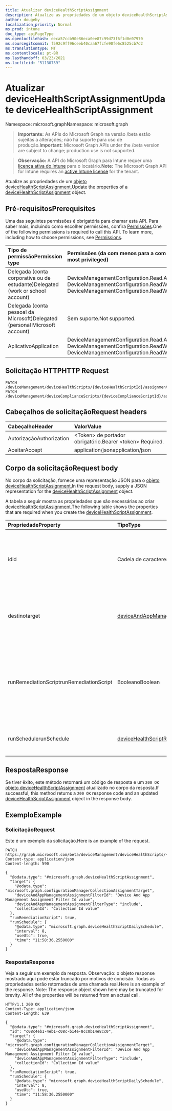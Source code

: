 ```yaml
---
title: Atualizar deviceHealthScriptAssignment
description: Atualize as propriedades de um objeto deviceHealthScriptAssignment.
author: dougeby
localization_priority: Normal
ms.prod: intune
doc_type: apiPageType
ms.openlocfilehash: eeca57ccb90e86eca0ee87c99d73f6f1d0e07970
ms.sourcegitcommit: f592c9ff96ceeb40caa67fcfe90fe6c8525cb7d2
ms.translationtype: MT
ms.contentlocale: pt-BR
ms.lasthandoff: 03/23/2021
ms.locfileid: "51130739"
---
```

# <a name="update-devicehealthscriptassignment"></a><span data-ttu-id="4ce86-103">Atualizar deviceHealthScriptAssignment</span><span class="sxs-lookup"><span data-stu-id="4ce86-103">Update deviceHealthScriptAssignment</span></span>

<span data-ttu-id="4ce86-104">Namespace: microsoft.graph</span><span class="sxs-lookup"><span data-stu-id="4ce86-104">Namespace: microsoft.graph</span></span>

> <span data-ttu-id="4ce86-105">**Importante:** As APIs do Microsoft Graph na versão /beta estão sujeitas a alterações; não há suporte para uso de produção.</span><span class="sxs-lookup"><span data-stu-id="4ce86-105">**Important:** Microsoft Graph APIs under the /beta version are subject to change; production use is not supported.</span></span>

> <span data-ttu-id="4ce86-106">**Observação:** A API do Microsoft Graph para Intune requer uma [licença ativa do Intune](https://go.microsoft.com/fwlink/?linkid=839381) para o locatário.</span><span class="sxs-lookup"><span data-stu-id="4ce86-106">**Note:** The Microsoft Graph API for Intune requires an [active Intune license](https://go.microsoft.com/fwlink/?linkid=839381) for the tenant.</span></span>

<span data-ttu-id="4ce86-107">Atualize as propriedades de um [objeto deviceHealthScriptAssignment.](../resources/intune-devices-devicehealthscriptassignment.md)</span><span class="sxs-lookup"><span data-stu-id="4ce86-107">Update the properties of a [deviceHealthScriptAssignment](../resources/intune-devices-devicehealthscriptassignment.md) object.</span></span>

## <a name="prerequisites"></a><span data-ttu-id="4ce86-108">Pré-requisitos</span><span class="sxs-lookup"><span data-stu-id="4ce86-108">Prerequisites</span></span>
<span data-ttu-id="4ce86-p101">Uma das seguintes permissões é obrigatória para chamar esta API. Para saber mais, incluindo como escolher permissões, confira [Permissões](/graph/permissions-reference).</span><span class="sxs-lookup"><span data-stu-id="4ce86-p101">One of the following permissions is required to call this API. To learn more, including how to choose permissions, see [Permissions](/graph/permissions-reference).</span></span>

|<span data-ttu-id="4ce86-111">Tipo de permissão</span><span class="sxs-lookup"><span data-stu-id="4ce86-111">Permission type</span></span>|<span data-ttu-id="4ce86-112">Permissões (da com menos para a com mais privilégios)</span><span class="sxs-lookup"><span data-stu-id="4ce86-112">Permissions (from least to most privileged)</span></span>|
|:---|:---|
|<span data-ttu-id="4ce86-113">Delegada (conta corporativa ou de estudante)</span><span class="sxs-lookup"><span data-stu-id="4ce86-113">Delegated (work or school account)</span></span>|<span data-ttu-id="4ce86-114">DeviceManagementConfiguration.Read.All, DeviceManagementConfiguration.ReadWrite.All</span><span class="sxs-lookup"><span data-stu-id="4ce86-114">DeviceManagementConfiguration.Read.All, DeviceManagementConfiguration.ReadWrite.All</span></span>|
|<span data-ttu-id="4ce86-115">Delegada (conta pessoal da Microsoft)</span><span class="sxs-lookup"><span data-stu-id="4ce86-115">Delegated (personal Microsoft account)</span></span>|<span data-ttu-id="4ce86-116">Sem suporte.</span><span class="sxs-lookup"><span data-stu-id="4ce86-116">Not supported.</span></span>|
|<span data-ttu-id="4ce86-117">Aplicativo</span><span class="sxs-lookup"><span data-stu-id="4ce86-117">Application</span></span>|<span data-ttu-id="4ce86-118">DeviceManagementConfiguration.Read.All, DeviceManagementConfiguration.ReadWrite.All</span><span class="sxs-lookup"><span data-stu-id="4ce86-118">DeviceManagementConfiguration.Read.All, DeviceManagementConfiguration.ReadWrite.All</span></span>|

## <a name="http-request"></a><span data-ttu-id="4ce86-119">Solicitação HTTP</span><span class="sxs-lookup"><span data-stu-id="4ce86-119">HTTP Request</span></span>
<!-- {
  "blockType": "ignored"
}
-->
``` http
PATCH /deviceManagement/deviceHealthScripts/{deviceHealthScriptId}/assignments/{deviceHealthScriptAssignmentId}
PATCH /deviceManagement/deviceComplianceScripts/{deviceComplianceScriptId}/assignments/{deviceHealthScriptAssignmentId}
```

## <a name="request-headers"></a><span data-ttu-id="4ce86-120">Cabeçalhos de solicitação</span><span class="sxs-lookup"><span data-stu-id="4ce86-120">Request headers</span></span>
|<span data-ttu-id="4ce86-121">Cabeçalho</span><span class="sxs-lookup"><span data-stu-id="4ce86-121">Header</span></span>|<span data-ttu-id="4ce86-122">Valor</span><span class="sxs-lookup"><span data-stu-id="4ce86-122">Value</span></span>|
|:---|:---|
|<span data-ttu-id="4ce86-123">Autorização</span><span class="sxs-lookup"><span data-stu-id="4ce86-123">Authorization</span></span>|<span data-ttu-id="4ce86-124">&lt;Token&gt; de portador obrigatório.</span><span class="sxs-lookup"><span data-stu-id="4ce86-124">Bearer &lt;token&gt; Required.</span></span>|
|<span data-ttu-id="4ce86-125">Aceitar</span><span class="sxs-lookup"><span data-stu-id="4ce86-125">Accept</span></span>|<span data-ttu-id="4ce86-126">application/json</span><span class="sxs-lookup"><span data-stu-id="4ce86-126">application/json</span></span>|

## <a name="request-body"></a><span data-ttu-id="4ce86-127">Corpo da solicitação</span><span class="sxs-lookup"><span data-stu-id="4ce86-127">Request body</span></span>
<span data-ttu-id="4ce86-128">No corpo da solicitação, fornece uma representação JSON para o [objeto deviceHealthScriptAssignment.](../resources/intune-devices-devicehealthscriptassignment.md)</span><span class="sxs-lookup"><span data-stu-id="4ce86-128">In the request body, supply a JSON representation for the [deviceHealthScriptAssignment](../resources/intune-devices-devicehealthscriptassignment.md) object.</span></span>

<span data-ttu-id="4ce86-129">A tabela a seguir mostra as propriedades que são necessárias ao criar [deviceHealthScriptAssignment](../resources/intune-devices-devicehealthscriptassignment.md).</span><span class="sxs-lookup"><span data-stu-id="4ce86-129">The following table shows the properties that are required when you create the [deviceHealthScriptAssignment](../resources/intune-devices-devicehealthscriptassignment.md).</span></span>

|<span data-ttu-id="4ce86-130">Propriedade</span><span class="sxs-lookup"><span data-stu-id="4ce86-130">Property</span></span>|<span data-ttu-id="4ce86-131">Tipo</span><span class="sxs-lookup"><span data-stu-id="4ce86-131">Type</span></span>|<span data-ttu-id="4ce86-132">Descrição</span><span class="sxs-lookup"><span data-stu-id="4ce86-132">Description</span></span>|
|:---|:---|:---|
|<span data-ttu-id="4ce86-133">id</span><span class="sxs-lookup"><span data-stu-id="4ce86-133">id</span></span>|<span data-ttu-id="4ce86-134">Cadeia de caracteres</span><span class="sxs-lookup"><span data-stu-id="4ce86-134">String</span></span>|<span data-ttu-id="4ce86-135">Chave da entidade de atribuição de script de saúde do dispositivo.</span><span class="sxs-lookup"><span data-stu-id="4ce86-135">Key of the device health script assignment entity.</span></span> <span data-ttu-id="4ce86-136">Essa propriedade é somente leitura.</span><span class="sxs-lookup"><span data-stu-id="4ce86-136">This property is read-only.</span></span>|
|<span data-ttu-id="4ce86-137">destino</span><span class="sxs-lookup"><span data-stu-id="4ce86-137">target</span></span>|[<span data-ttu-id="4ce86-138">deviceAndAppManagementAssignmentTarget</span><span class="sxs-lookup"><span data-stu-id="4ce86-138">deviceAndAppManagementAssignmentTarget</span></span>](../resources/intune-shared-deviceandappmanagementassignmenttarget.md)|<span data-ttu-id="4ce86-139">O grupo do Azure Active Directory para o qual estamos direcionando o script</span><span class="sxs-lookup"><span data-stu-id="4ce86-139">The Azure Active Directory group we are targeting the script to</span></span>|
|<span data-ttu-id="4ce86-140">runRemediationScript</span><span class="sxs-lookup"><span data-stu-id="4ce86-140">runRemediationScript</span></span>|<span data-ttu-id="4ce86-141">Booleano</span><span class="sxs-lookup"><span data-stu-id="4ce86-141">Boolean</span></span>|<span data-ttu-id="4ce86-142">Determinar se queremos executar somente script de detecção ou executar script de detecção e script de correção</span><span class="sxs-lookup"><span data-stu-id="4ce86-142">Determine whether we want to run detection script only or run both detection script and remediation script</span></span>|
|<span data-ttu-id="4ce86-143">runSchedule</span><span class="sxs-lookup"><span data-stu-id="4ce86-143">runSchedule</span></span>|[<span data-ttu-id="4ce86-144">deviceHealthScriptRunSchedule</span><span class="sxs-lookup"><span data-stu-id="4ce86-144">deviceHealthScriptRunSchedule</span></span>](../resources/intune-devices-devicehealthscriptrunschedule.md)|<span data-ttu-id="4ce86-145">Agenda de executar scripts para o grupo de destino</span><span class="sxs-lookup"><span data-stu-id="4ce86-145">Script run schedule for the target group</span></span>|



## <a name="response"></a><span data-ttu-id="4ce86-146">Resposta</span><span class="sxs-lookup"><span data-stu-id="4ce86-146">Response</span></span>
<span data-ttu-id="4ce86-147">Se tiver êxito, este método retornará um código de resposta e um `200 OK` [objeto deviceHealthScriptAssignment](../resources/intune-devices-devicehealthscriptassignment.md) atualizado no corpo da resposta.</span><span class="sxs-lookup"><span data-stu-id="4ce86-147">If successful, this method returns a `200 OK` response code and an updated [deviceHealthScriptAssignment](../resources/intune-devices-devicehealthscriptassignment.md) object in the response body.</span></span>

## <a name="example"></a><span data-ttu-id="4ce86-148">Exemplo</span><span class="sxs-lookup"><span data-stu-id="4ce86-148">Example</span></span>

### <a name="request"></a><span data-ttu-id="4ce86-149">Solicitação</span><span class="sxs-lookup"><span data-stu-id="4ce86-149">Request</span></span>
<span data-ttu-id="4ce86-150">Este é um exemplo da solicitação.</span><span class="sxs-lookup"><span data-stu-id="4ce86-150">Here is an example of the request.</span></span>
``` http
PATCH https://graph.microsoft.com/beta/deviceManagement/deviceHealthScripts/{deviceHealthScriptId}/assignments/{deviceHealthScriptAssignmentId}
Content-type: application/json
Content-length: 590

{
  "@odata.type": "#microsoft.graph.deviceHealthScriptAssignment",
  "target": {
    "@odata.type": "microsoft.graph.configurationManagerCollectionAssignmentTarget",
    "deviceAndAppManagementAssignmentFilterId": "Device And App Management Assignment Filter Id value",
    "deviceAndAppManagementAssignmentFilterType": "include",
    "collectionId": "Collection Id value"
  },
  "runRemediationScript": true,
  "runSchedule": {
    "@odata.type": "microsoft.graph.deviceHealthScriptDailySchedule",
    "interval": 8,
    "useUtc": true,
    "time": "11:58:36.2550000"
  }
}
```

### <a name="response"></a><span data-ttu-id="4ce86-151">Resposta</span><span class="sxs-lookup"><span data-stu-id="4ce86-151">Response</span></span>
<span data-ttu-id="4ce86-p103">Veja a seguir um exemplo da resposta. Observação: o objeto response mostrado aqui pode estar truncado por motivos de concisão. Todas as propriedades serão retornadas de uma chamada real.</span><span class="sxs-lookup"><span data-stu-id="4ce86-p103">Here is an example of the response. Note: The response object shown here may be truncated for brevity. All of the properties will be returned from an actual call.</span></span>
``` http
HTTP/1.1 200 OK
Content-Type: application/json
Content-Length: 639

{
  "@odata.type": "#microsoft.graph.deviceHealthScriptAssignment",
  "id": "c08c4eb1-4eb1-c08c-b14e-8cc0b14e8cc0",
  "target": {
    "@odata.type": "microsoft.graph.configurationManagerCollectionAssignmentTarget",
    "deviceAndAppManagementAssignmentFilterId": "Device And App Management Assignment Filter Id value",
    "deviceAndAppManagementAssignmentFilterType": "include",
    "collectionId": "Collection Id value"
  },
  "runRemediationScript": true,
  "runSchedule": {
    "@odata.type": "microsoft.graph.deviceHealthScriptDailySchedule",
    "interval": 8,
    "useUtc": true,
    "time": "11:58:36.2550000"
  }
}
```





